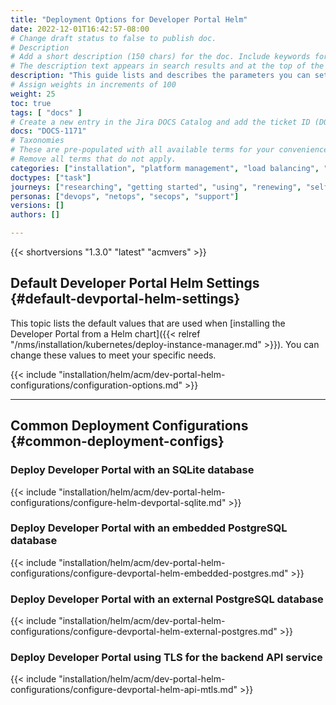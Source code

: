 ```yaml
---
title: "Deployment Options for Developer Portal Helm"
date: 2022-12-01T16:42:57-08:00
# Change draft status to false to publish doc.
# Description
# Add a short description (150 chars) for the doc. Include keywords for SEO. 
# The description text appears in search results and at the top of the doc.
description: "This guide lists and describes the parameters you can set when deploying the Developer Portal from a Helm chart. "
# Assign weights in increments of 100
weight: 25
toc: true
tags: [ "docs" ]
# Create a new entry in the Jira DOCS Catalog and add the ticket ID (DOCS-<number>) below
docs: "DOCS-1171"
# Taxonomies
# These are pre-populated with all available terms for your convenience.
# Remove all terms that do not apply.
categories: ["installation", "platform management", "load balancing", "api management", "service mesh", "security", "analytics"]
doctypes: ["task"]
journeys: ["researching", "getting started", "using", "renewing", "self service"]
personas: ["devops", "netops", "secops", "support"]
versions: []
authors: []

---
```




{{< shortversions "1.3.0" "latest" "acmvers" >}}

## Default Developer Portal Helm Settings {#default-devportal-helm-settings}

This topic lists the default values that are used when [installing the Developer Portal from a Helm chart]({{< relref "/nms/installation/kubernetes/deploy-instance-manager.md" >}}). You can change these values to meet your specific needs.

{{< include "installation/helm/acm/dev-portal-helm-configurations/configuration-options.md" >}}

---

## Common Deployment Configurations {#common-deployment-configs}

### Deploy Developer Portal with an SQLite database

{{< include "installation/helm/acm/dev-portal-helm-configurations/configure-helm-devportal-sqlite.md" >}}

### Deploy Developer Portal with an embedded PostgreSQL database

{{< include "installation/helm/acm/dev-portal-helm-configurations/configure-devportal-helm-embedded-postgres.md" >}}

### Deploy Developer Portal with an external PostgreSQL database

{{< include "installation/helm/acm/dev-portal-helm-configurations/configure-devportal-helm-external-postgres.md" >}}

### Deploy Developer Portal using TLS for the backend API service

{{< include "installation/helm/acm/dev-portal-helm-configurations/configure-devportal-helm-api-mtls.md" >}}
